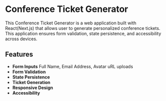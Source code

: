 # Conference Ticket Generator
This Conference Ticket Generator is a web application built with React(Next.js) that allows user to generate personalized conference tickets. This application ensures form validation, state persistence, and accessibility across devices.
## Features
* **Form Inputs**
Full Name, Email Address, Avatar uRL uploads
* **Form Validation**
* **State Persistence**
* **Ticket Generation**
* **Responsive Design**
* **Accessibility**